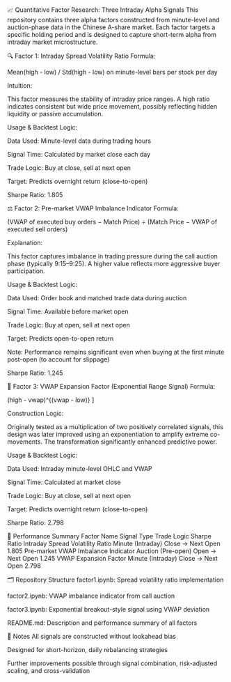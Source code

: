 📈 Quantitative Factor Research: Three Intraday Alpha Signals
This repository contains three alpha factors constructed from minute-level and auction-phase data in the Chinese A-share market. Each factor targets a specific holding period and is designed to capture short-term alpha from intraday market microstructure.

🔍 Factor 1: Intraday Spread Volatility Ratio
Formula:

Mean(high - low) / Std(high - low) on minute-level bars per stock per day

Intuition:

This factor measures the stability of intraday price ranges. A high ratio indicates consistent but wide price movement, possibly reflecting hidden liquidity or passive accumulation.

Usage & Backtest Logic:

Data Used: Minute-level data during trading hours

Signal Time: Calculated by market close each day

Trade Logic: Buy at close, sell at next open

Target: Predicts overnight return (close-to-open)

Sharpe Ratio: 1.805

⚖️ Factor 2: Pre-market VWAP Imbalance Indicator
Formula:

(VWAP of executed buy orders − Match Price)
÷
(Match Price − VWAP of executed sell orders)

Explanation:

This factor captures imbalance in trading pressure during the call auction phase (typically 9:15–9:25). A higher value reflects more aggressive buyer participation.

Usage & Backtest Logic:

Data Used: Order book and matched trade data during auction

Signal Time: Available before market open

Trade Logic: Buy at open, sell at next open

Target: Predicts open-to-open return

Note: Performance remains significant even when buying at the first minute post-open (to account for slippage)

Sharpe Ratio: 1.245

🧪 Factor 3: VWAP Expansion Factor (Exponential Range Signal)
Formula:

(high - vwap)^{(vwap - low)}
]

Construction Logic:

Originally tested as a multiplication of two positively correlated signals, this design was later improved using an exponentiation to amplify extreme co-movements. The transformation significantly enhanced predictive power.

Usage & Backtest Logic:

Data Used: Intraday minute-level OHLC and VWAP

Signal Time: Calculated at market close

Trade Logic: Buy at close, sell at next open

Target: Predicts overnight return (close-to-open)

Sharpe Ratio: 2.798

🧾 Performance Summary
Factor Name	Signal Type	Trade Logic	Sharpe Ratio
Intraday Spread Volatility Ratio	Minute (Intraday)	Close → Next Open	1.805
Pre-market VWAP Imbalance Indicator	Auction (Pre-open)	Open → Next Open	1.245
VWAP Expansion Factor	Minute (Intraday)	Close → Next Open	2.798

🗂️ Repository Structure
factor1.ipynb: Spread volatility ratio implementation

factor2.ipynb: VWAP imbalance indicator from call auction

factor3.ipynb: Exponential breakout-style signal using VWAP deviation

README.md: Description and performance summary of all factors

📌 Notes
All signals are constructed without lookahead bias

Designed for short-horizon, daily rebalancing strategies

Further improvements possible through signal combination, risk-adjusted scaling, and cross-validation

